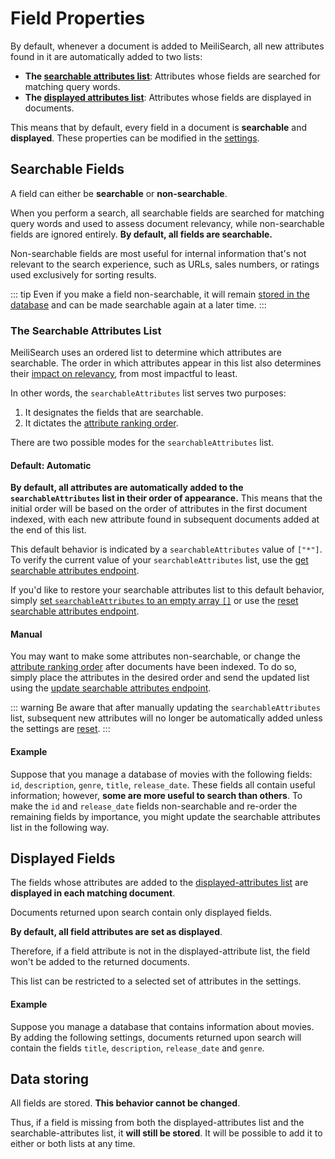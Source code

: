 # Field Properties

By default, whenever a document is added to MeiliSearch, all new attributes found in it are automatically added to two lists:

- **The [searchable attributes list](/reference/features/field_properties.md#the-searchable-attributes-list)**: Attributes whose fields are searched for matching query words.
- **The [displayed attributes list](/reference/features/field_properties.md#displayed-fields)**: Attributes whose fields are displayed in documents.

This means that by default, every field in a document is **searchable** and **displayed**. These properties can be modified in the [settings](/reference/api/settings.md).

## Searchable Fields

A field can either be **searchable** or **non-searchable**.

When you perform a search, all searchable fields are searched for matching query words and used to assess document relevancy, while non-searchable fields are ignored entirely. **By default, all fields are searchable.**

Non-searchable fields are most useful for internal information that's not relevant to the search experience, such as URLs, sales numbers, or ratings used exclusively for sorting results.

::: tip
Even if you make a field non-searchable, it will remain [stored in the database](#data-storing) and can be made searchable again at a later time.
:::

### The Searchable Attributes List

MeiliSearch uses an ordered list to determine which attributes are searchable. The order in which attributes appear in this list also determines their [impact on relevancy](/learn/core_concepts/relevancy.md#attribute-ranking-order), from most impactful to least.

In other words, the `searchableAttributes` list serves two purposes:

1. It designates the fields that are searchable.
2. It dictates the [attribute ranking order](/learn/core_concepts/relevancy.md#attribute-ranking-order).

There are two possible modes for the `searchableAttributes` list.

#### Default: Automatic

**By default, all attributes are automatically added to the `searchableAttributes` list in their order of appearance.** This means that the initial order will be based on the order of attributes in the first document indexed, with each new attribute found in subsequent documents added at the end of this list.

This default behavior is indicated by a `searchableAttributes` value of `["*"]`. To verify the current value of your `searchableAttributes` list, use the [get searchable attributes endpoint](/reference/api/searchable_attributes.md#get-searchable-attributes).

If you'd like to restore your searchable attributes list to this default behavior, simply [set `searchableAttributes` to an empty array `[]`](/reference/api/searchable_attributes.md#update-searchable-attributes) or use the [reset searchable attributes endpoint](/reference/api/searchable_attributes.md#reset-searchable-attributes).

#### Manual

You may want to make some attributes non-searchable, or change the [attribute ranking order](/learn/core_concepts/relevancy.md#attribute-ranking-order) after documents have been indexed. To do so, simply place the attributes in the desired order and send the updated list using the [update searchable attributes endpoint](/reference/api/searchable_attributes.md#update-searchable-attributes).

::: warning
Be aware that after manually updating the `searchableAttributes` list, subsequent new attributes will no longer be automatically added unless the settings are [reset](/reference/api/searchable_attributes.md#reset-searchable-attributes).
:::

#### Example

Suppose that you manage a database of movies with the following fields: `id`, `description`, `genre`, `title`, `release_date`. These fields all contain useful information; however, **some are more useful to search than others**. To make the `id` and `release_date` fields non-searchable and re-order the remaining fields by importance, you might update the searchable attributes list in the following way.

<CodeSamples id="field_properties_guide_searchable_1" />

## Displayed Fields

The fields whose attributes are added to the [displayed-attributes list](/reference/api/displayed_attributes.md) are **displayed in each matching document**.

Documents returned upon search contain only displayed fields.

**By default, all field attributes are set as displayed**.

Therefore, if a field attribute is not in the displayed-attribute list, the field won't be added to the returned documents.

This list can be restricted to a selected set of attributes in the settings.

#### Example

Suppose you manage a database that contains information about movies. By adding the following settings, documents returned upon search will contain the fields `title`, `description`, `release_date` and `genre`.

<CodeSamples id="field_properties_guide_displayed_1" />

## Data storing

All fields are stored. **This behavior cannot be changed**.

Thus, if a field is missing from both the displayed-attributes list and the searchable-attributes list, it **will still be stored**. It will be possible to add it to either or both lists at any time.
